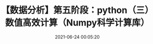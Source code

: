 ---
title: 【数据分析】第五阶段：python（三）数值高效计算（Numpy科学计算库）
date: 2021-06-24 00:05:20
tags:
- 数据分析
- python
categories:
- 学习笔记
description: 本模块基于Numpy实现科学计算，通过Numpy生成ndarray、索引和切片，对数组进行面向数组编程。
---